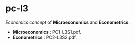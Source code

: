 # pc-l3

_Economics concept_ of __Microeconomics__ and __Econometrics__.

- __Microeconomics__ : PC1-L3S1.pdf.
- __Econometrics__ : PC2-L3S2.pdf.
